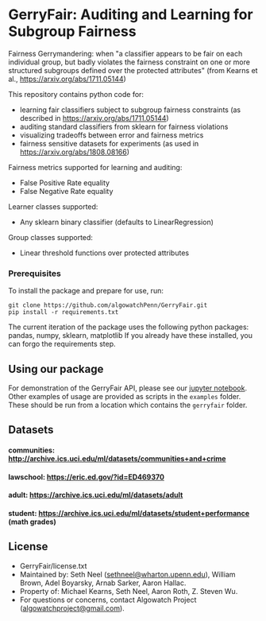 # GerryFair: Auditing and Learning for Subgroup Fairness

Fairness Gerrymandering: when "a classifier appears to be fair on each individual
group, but badly violates the fairness constraint on one or more structured subgroups defined
over the protected attributes" (from Kearns et al., https://arxiv.org/abs/1711.05144)

This repository contains python code for:
* learning fair classifiers subject to subgroup fairness constraints (as described in https://arxiv.org/abs/1711.05144)
* auditing standard classifiers from sklearn for fairness violations
* visualizing tradeoffs between error and fairness metrics
* fairness sensitive datasets for experiments (as used in https://arxiv.org/abs/1808.08166)

Fairness metrics supported for learning and auditing:
* False Positive Rate equality
* False Negative Rate equality

Learner classes supported:
* Any sklearn binary classifier (defaults to LinearRegression)

Group classes supported:
* Linear threshold functions over protected attributes


### Prerequisites

To install the package and prepare for use, run:
```
git clone https://github.com/algowatchPenn/GerryFair.git
pip install -r requirements.txt
```
The current iteration of the package uses the following python packages: pandas, numpy, sklearn, matplotlib
If you already have these installed, you can forgo the requirements step.

## Using our package

For demonstration of the GerryFair API, please see our [jupyter notebook](./GerryFair&#32;Demo.ipynb). Other examples of usage are provided as scripts in the `examples` folder. These should be run from a location which contains the `gerryfair` folder.

## Datasets
#### communities: http://archive.ics.uci.edu/ml/datasets/communities+and+crime
#### lawschool: https://eric.ed.gov/?id=ED469370
#### adult: https://archive.ics.uci.edu/ml/datasets/adult
#### student: https://archive.ics.uci.edu/ml/datasets/student+performance (math grades)


## License
* GerryFair/license.txt
* Maintained by: Seth Neel (sethneel@wharton.upenn.edu), William Brown, Adel Boyarsky, Arnab Sarker, Aaron Hallac. 
* Property of: Michael Kearns, Seth Neel, Aaron Roth, Z. Steven Wu.
* For questions or concerns, contact Algowatch Project (algowatchproject@gmail.com).


